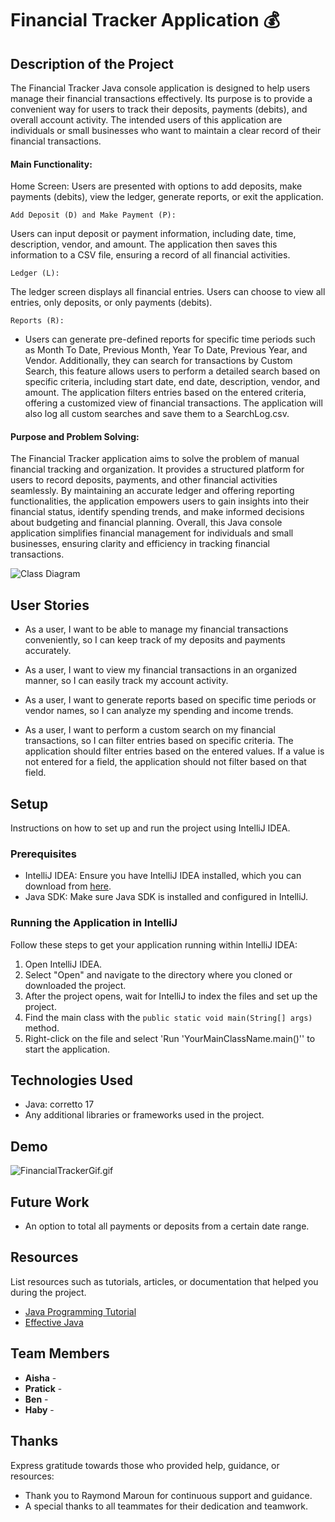 # Financial Tracker Application 💰

## Description of the Project

The Financial Tracker Java console application is designed to help users manage their financial 
transactions effectively. Its purpose is to provide a convenient way for users to track their deposits, 
payments (debits), and overall account activity. The intended users of this application are individuals 
or small businesses who want to maintain a clear record of their financial transactions.

#### Main Functionality:

Home Screen:
Users are presented with options to add deposits, make payments (debits), view the ledger, generate reports, or exit the application.

    Add Deposit (D) and Make Payment (P):
Users can input deposit or payment information, including date, time, description, vendor, and amount. The application then saves this information to a CSV file, ensuring a record of all financial activities.

    Ledger (L):
The ledger screen displays all financial entries. Users can choose to view all entries, only deposits, or only payments (debits).

    Reports (R):
- Users can generate pre-defined reports for specific time periods such as Month To Date, Previous Month, Year To Date, Previous Year, and Vendor. 
Additionally, they can search for transactions by Custom Search, 
this feature allows users to perform a detailed search based on specific criteria, including start date, end date, description, vendor, and amount. 
The application filters entries based on the entered criteria, offering a customized view of financial transactions.
The application will also log all custom searches and save them to a SearchLog.csv.


#### Purpose and Problem Solving:

The Financial Tracker application aims to solve the problem of manual financial tracking and organization. 
It provides a structured platform for users to record deposits, payments, and other financial activities seamlessly. 
By maintaining an accurate ledger and offering reporting functionalities, the application empowers users to gain 
insights into their financial status, identify spending trends, and make informed decisions about budgeting and financial planning. 
Overall, this Java console application simplifies financial management for individuals and small businesses, ensuring clarity 
and efficiency in tracking financial transactions.


![Class Diagram](path/to/your/class_diagram.png)

## User Stories


- As a user, I want to be able to manage my financial transactions conveniently, so I can keep track of my deposits and payments accurately.

- As a user, I want to view my financial transactions in an organized manner, so I can easily track my account activity.

- As a user, I want to generate reports based on specific time periods or vendor names, so I can analyze my spending and income trends.

- As a user, I want to perform a custom search on my financial transactions, so I can filter entries based on specific criteria.
The application should filter entries based on the entered values. If a value is not entered for a field, the application should not filter based on that field.

## Setup

Instructions on how to set up and run the project using IntelliJ IDEA.

### Prerequisites

- IntelliJ IDEA: Ensure you have IntelliJ IDEA installed, which you can download from [here](https://www.jetbrains.com/idea/download/).
- Java SDK: Make sure Java SDK is installed and configured in IntelliJ.

### Running the Application in IntelliJ

Follow these steps to get your application running within IntelliJ IDEA:

1. Open IntelliJ IDEA.
2. Select "Open" and navigate to the directory where you cloned or downloaded the project.
3. After the project opens, wait for IntelliJ to index the files and set up the project.
4. Find the main class with the `public static void main(String[] args)` method.
5. Right-click on the file and select 'Run 'YourMainClassName.main()'' to start the application.

## Technologies Used

- Java: corretto 17
- Any additional libraries or frameworks used in the project.

## Demo

![FinancialTrackerGif.gif](..%2F..%2FFinancialTrackerGif.gif)


## Future Work


- An option to total all payments or deposits from a certain date range.


## Resources

List resources such as tutorials, articles, or documentation that helped you during the project.

- [Java Programming Tutorial](https://www.example.com)
- [Effective Java](https://www.example.com)

## Team Members

- **Aisha** - 
- **Pratick** - 
- **Ben** - 
- **Haby** -

## Thanks

Express gratitude towards those who provided help, guidance, or resources:

- Thank you to Raymond Maroun for continuous support and guidance.
- A special thanks to all teammates for their dedication and teamwork.
